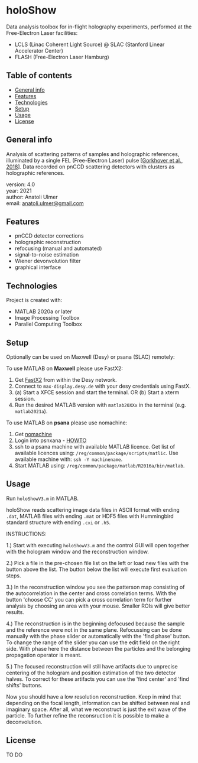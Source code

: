 # holoShow

Data analysis toolbox for in-flight holography experiments, performed at the Free-Electron Laser facilities:
  + LCLS (Linac Coherent Light Source) @ SLAC (Stanford Linear Accelerator Center)
  + FLASH (Free-Electron Laser Hamburg)


## Table of contents
* [General info](#general-info)
* [Features](#features)
* [Technologies](#technologies)
* [Setup](#setup)
* [Usage](#usage)
* [License](#license)


## General info

Analysis of scattering patterns of samples and holographic references, illuminated by a single FEL (Free-Electron Laser) pulse [[Gorkhover et al., 2018](https://doi.org/10.1038/s41566-018-0110-y)]. Data recorded on pnCCD scattering detectors with clusters as holographic references.

version: 4.0  
year: 2021  
author: Anatoli Ulmer  
email: anatoli.ulmer@gmail.com  


## Features
  + pnCCD detector corrections
  + holographic reconstruction
  + refocusing (manual and automated)
  + signal-to-noise estimation
  + Wiener devonvolution filter
  + graphical interface


## Technologies
Project is created with:
* MATLAB 2020a or later
* Image Processing Toolbox
* Parallel Computing Toolbox


## Setup
Optionally can be used on Maxwell (Desy) or psana (SLAC) remotely:

To use MATLAB on **Maxwell** please use FastX2:
  1. Get [FastX2](https://confluence.desy.de/display/IS/FastX2) from within the Desy network.
  2. Connect to `max-display.desy.de` with your desy credentials using FastX.
  3. (a) Start a XFCE session and start the terminal. OR (b) Start a xterm session.
  4. Run the desired MATLAB version with `matlab20XXx` in the terminal (e.g. `matlab2021a`).

To use MATLAB on **psana** please use nomachine:
  1. Get [nomachine](https://www.nomachine.com/)
  2. Login into psnxana - [HOWTO](https://confluence.slac.stanford.edu/display/PCDS/Remote+Visualization)
  3. ssh to a psana machine with available MATLAB licence. 
  Get list of available licences using: `/reg/common/package/scripts/matlic`.
  Use available machine with: `ssh -Y machinename`.
  4. Start MATLAB using: `/reg/common/package/matlab/R2016a/bin/matlab`.

## Usage

Run `holoShowV3.m` in MATLAB. 

holoShow reads scattering image data files in ASCII format with ending `.dat`, MATLAB files with ending `.mat` or HDF5 files with Hummingbird standard structure with ending `.cxi` or `.h5`.


INSTRUCTIONS:

1.) Start with executing `holoShowV3.m` and the control GUI will open together with the hologram window and the reconstruction window.

2.) Pick a file in the pre-chosen file list on the left or load new files with the button above the list. The button below the list will execute first evaluation steps.

3.) In the reconstruction window you see the patterson map consisting of the autocorrelation in the center and cross correlation terms. With the button 'choose CC' you can pick a cross correlation term for further analysis by choosing an area with your mouse. Smaller ROIs will give better results.

4.) The reconstruction is in the beginning defocused because the sample and the reference were not in the same plane. Refocussing can be done manually with the phase slider or automatically with the 'find phase' button. To change the range of the slider you can use the edit field on the right side. With phase here the distance between the particles and the belonging propagation operator is meant.

5.) The focused reconstruction will still have artifacts due to unprecise centering of the hologram and position estimation of the two detector halves. To correct for these artifacts you can use the 'find center' and 'find shifts' buttons.

Now you should have a low resolution reconstruction. Keep in mind that depending on the focal length, information can be shifted between real and imaginary space. After all, what we reconstruct is just the exit wave of the particle. To further refine the reconsruction it is possible to make a deconvolution.


## License

TO DO
